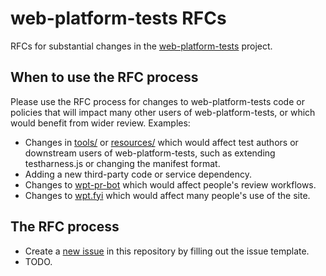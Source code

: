 # web-platform-tests RFCs

RFCs for substantial changes in the
[web-platform-tests](https://github.com/web-platform-tests) project.

## When to use the RFC process

Please use the RFC process for changes to web-platform-tests code or policies
that will impact many other users of web-platform-tests, or which would benefit
from wider review. Examples:

  - Changes in [tools/](https://github.com/web-platform-tests/wpt/tree/master/tools)
    or [resources/](https://github.com/web-platform-tests/wpt/tree/master/resources)
    which would affect test authors or downstream users of web-platform-tests,
    such as extending testharness.js or changing the manifest format.
  - Adding a new third-party code or service dependency.
  - Changes to [wpt-pr-bot](https://github.com/web-platform-tests/wpt-pr-bot)
    which would affect people's review workflows.
  - Changes to [wpt.fyi](https://github.com/web-platform-tests/wpt.fyi) which
    would affect many people's use of the site.

## The RFC process

  - Create a [new issue](https://github.com/foolip/rfcs/issues/new) in this
    repository by filling out the issue template.
  - TODO.
